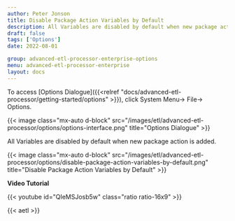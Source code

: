 ```yaml
---
author: Peter Jonson
title: Disable Package Action Variables by Default
description: All Variables are disabled by default when new package action is added.
draft: false
tags: ['Options']
date: 2022-08-01

group: advanced-etl-processor-enterprise-options
menu: advanced-etl-processor-enterprise
layout: docs
---
```


To access [Options Dialogue]({{<relref "docs/advanced-etl-processor/getting-started/options" >}}), click System Menu-> File-> Options.

{{< image class="mx-auto d-block"  src="/images/etl/advanced-etl-processor/options/options-interface.png" title="Options Dialogue" >}}

All Variables are disabled by default when new package action is added.

{{< image class="mx-auto d-block"  src="/images/etl/advanced-etl-processor/options/disable-package-action-variables-by-default.png" title="Disable Package Action Variables by Default" >}}

**Video Tutorial**

{{< youtube id="QIeMSJosb5w" class="ratio ratio-16x9" >}}

{{< aetl >}}
